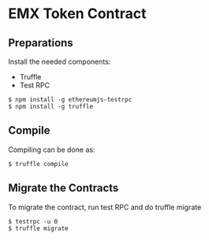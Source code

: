 # EMX Token Contract

## Preparations

Install the needed components:
- Truffle
- Test RPC

```
$ npm install -g ethereumjs-testrpc
$ npm install -g truffle
```

## Compile

Compiling can be done as:
```
$ truffle compile
```

## Migrate the Contracts

To migrate the contract, run test RPC and do truffle migrate
```
$ testrpc -u 0
$ truffle migrate
```
